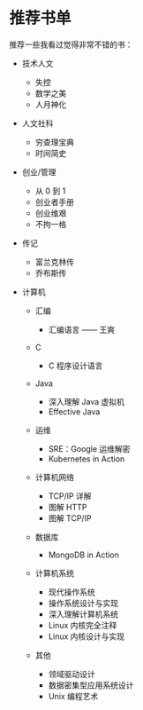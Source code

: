 # 推荐书单

推荐一些我看过觉得非常不错的书：

-   技术人文

    -   失控
    -   数学之美
    -   人月神化

-   人文社科

    -   穷查理宝典
    -   时间简史

-   创业/管理

    -   从 0 到 1
    -   创业者手册
    -   创业维艰
    -   不拘一格

-   传记

    -   富兰克林传
    -   乔布斯传

-   计算机

    -   汇编

        -   汇编语言 —— 王爽

    -   C

        -   C 程序设计语言

    -   Java

        -   深入理解 Java 虚拟机
        -   Effective Java

    -   运维

        -   SRE：Google 运维解密
        -   Kubernetes in Action

    -   计算机网络

        -   TCP/IP 详解
        -   图解 HTTP
        -   图解 TCP/IP

    -   数据库

        -   MongoDB in Action

    -   计算机系统

        -   现代操作系统
        -   操作系统设计与实现
        -   深入理解计算机系统
        -   Linux 内核完全注释
        -   Linux 内核设计与实现

    -   其他
        -   领域驱动设计
        -   数据密集型应用系统设计
        -   Unix 编程艺术
